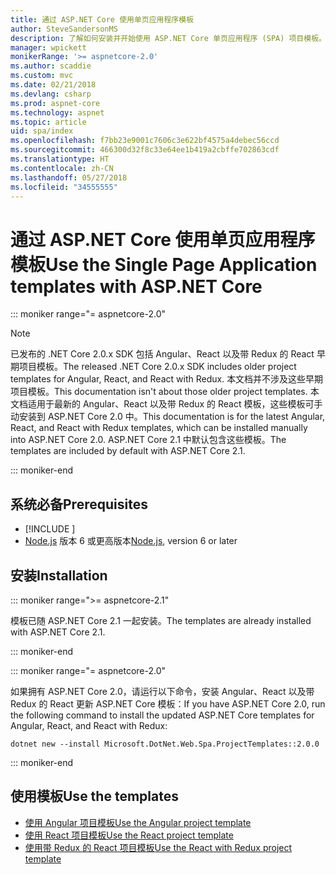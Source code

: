 ```yaml
---
title: 通过 ASP.NET Core 使用单页应用程序模板
author: SteveSandersonMS
description: 了解如何安装并开始使用 ASP.NET Core 单页应用程序 (SPA) 项目模板。
manager: wpickett
monikerRange: '>= aspnetcore-2.0'
ms.author: scaddie
ms.custom: mvc
ms.date: 02/21/2018
ms.devlang: csharp
ms.prod: aspnet-core
ms.technology: aspnet
ms.topic: article
uid: spa/index
ms.openlocfilehash: f7bb23e9001c7606c3e622bf4575a4debec56ccd
ms.sourcegitcommit: 466300d32f8c33e64ee1b419a2cbffe702863cdf
ms.translationtype: HT
ms.contentlocale: zh-CN
ms.lasthandoff: 05/27/2018
ms.locfileid: "34555555"
---
```

# <a name="use-the-single-page-application-templates-with-aspnet-core"></a><span data-ttu-id="ddb40-103">通过 ASP.NET Core 使用单页应用程序模板</span><span class="sxs-lookup"><span data-stu-id="ddb40-103">Use the Single Page Application templates with ASP.NET Core</span></span>

::: moniker range="= aspnetcore-2.0"

> [!NOTE]
> <span data-ttu-id="ddb40-104">已发布的 .NET Core 2.0.x SDK 包括 Angular、React 以及带 Redux 的 React 早期项目模板。</span><span class="sxs-lookup"><span data-stu-id="ddb40-104">The released .NET Core 2.0.x SDK includes older project templates for Angular, React, and React with Redux.</span></span> <span data-ttu-id="ddb40-105">本文档并不涉及这些早期项目模板。</span><span class="sxs-lookup"><span data-stu-id="ddb40-105">This documentation isn't about those older project templates.</span></span> <span data-ttu-id="ddb40-106">本文档适用于最新的 Angular、React 以及带 Redux 的 React 模板，这些模板可手动安装到 ASP.NET Core 2.0 中。</span><span class="sxs-lookup"><span data-stu-id="ddb40-106">This documentation is for the latest Angular, React, and React with Redux templates, which can be installed manually into ASP.NET Core 2.0.</span></span> <span data-ttu-id="ddb40-107">ASP.NET Core 2.1 中默认包含这些模板。</span><span class="sxs-lookup"><span data-stu-id="ddb40-107">The templates are included by default with ASP.NET Core 2.1.</span></span>

::: moniker-end

## <a name="prerequisites"></a><span data-ttu-id="ddb40-108">系统必备</span><span class="sxs-lookup"><span data-stu-id="ddb40-108">Prerequisites</span></span>

* [!INCLUDE [](~/includes/net-core-sdk-download-link.md)]
* <span data-ttu-id="ddb40-109">[Node.js](https://nodejs.org) 版本 6 或更高版本</span><span class="sxs-lookup"><span data-stu-id="ddb40-109">[Node.js](https://nodejs.org), version 6 or later</span></span>

## <a name="installation"></a><span data-ttu-id="ddb40-110">安装</span><span class="sxs-lookup"><span data-stu-id="ddb40-110">Installation</span></span>

::: moniker range=">= aspnetcore-2.1"

<span data-ttu-id="ddb40-111">模板已随 ASP.NET Core 2.1 一起安装。</span><span class="sxs-lookup"><span data-stu-id="ddb40-111">The templates are already installed with ASP.NET Core 2.1.</span></span>

::: moniker-end

::: moniker range="= aspnetcore-2.0"

<span data-ttu-id="ddb40-112">如果拥有 ASP.NET Core 2.0，请运行以下命令，安装 Angular、React 以及带 Redux 的 React 更新 ASP.NET Core 模板：</span><span class="sxs-lookup"><span data-stu-id="ddb40-112">If you have ASP.NET Core 2.0, run the following command to install the updated ASP.NET Core templates for Angular, React, and React with Redux:</span></span>

```console
dotnet new --install Microsoft.DotNet.Web.Spa.ProjectTemplates::2.0.0
```

::: moniker-end

## <a name="use-the-templates"></a><span data-ttu-id="ddb40-113">使用模板</span><span class="sxs-lookup"><span data-stu-id="ddb40-113">Use the templates</span></span>

* [<span data-ttu-id="ddb40-114">使用 Angular 项目模板</span><span class="sxs-lookup"><span data-stu-id="ddb40-114">Use the Angular project template</span></span>](xref:spa/angular)
* [<span data-ttu-id="ddb40-115">使用 React 项目模板</span><span class="sxs-lookup"><span data-stu-id="ddb40-115">Use the React project template</span></span>](xref:spa/react)
* [<span data-ttu-id="ddb40-116">使用带 Redux 的 React 项目模板</span><span class="sxs-lookup"><span data-stu-id="ddb40-116">Use the React with Redux project template</span></span>](xref:spa/react-with-redux)
